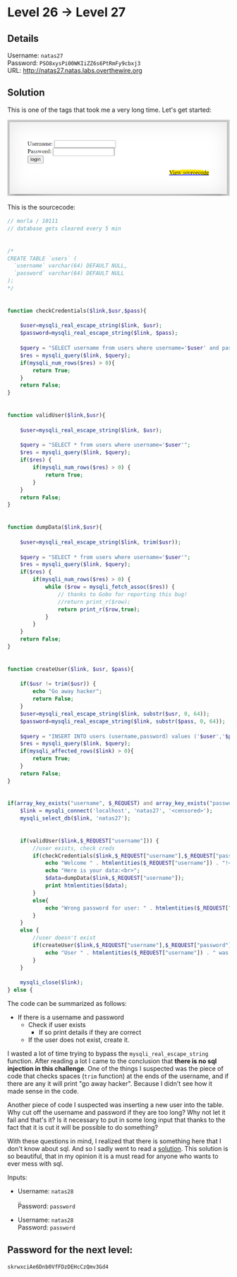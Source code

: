 # Level 26 → Level 27

## Details
Username: `natas27`<br />
Password: `PSO8xysPi00WKIiZZ6s6PtRmFy9cbxj3`<br />
URL:      http://natas27.natas.labs.overthewire.org

## Solution
This is one of the tags that took me a very long time. Let's get started:

![](0.png)

This is the sourcecode:
```php
// morla / 10111
// database gets cleared every 5 min


/*
CREATE TABLE `users` (
  `username` varchar(64) DEFAULT NULL,
  `password` varchar(64) DEFAULT NULL
);
*/


function checkCredentials($link,$usr,$pass){

    $user=mysqli_real_escape_string($link, $usr);
    $password=mysqli_real_escape_string($link, $pass);

    $query = "SELECT username from users where username='$user' and password='$password' ";
    $res = mysqli_query($link, $query);
    if(mysqli_num_rows($res) > 0){
        return True;
    }
    return False;
}


function validUser($link,$usr){

    $user=mysqli_real_escape_string($link, $usr);

    $query = "SELECT * from users where username='$user'";
    $res = mysqli_query($link, $query);
    if($res) {
        if(mysqli_num_rows($res) > 0) {
            return True;
        }
    }
    return False;
}


function dumpData($link,$usr){

    $user=mysqli_real_escape_string($link, trim($usr));

    $query = "SELECT * from users where username='$user'";
    $res = mysqli_query($link, $query);
    if($res) {
        if(mysqli_num_rows($res) > 0) {
            while ($row = mysqli_fetch_assoc($res)) {
                // thanks to Gobo for reporting this bug!
                //return print_r($row);
                return print_r($row,true);
            }
        }
    }
    return False;
}


function createUser($link, $usr, $pass){

    if($usr != trim($usr)) {
        echo "Go away hacker";
        return False;
    }
    $user=mysqli_real_escape_string($link, substr($usr, 0, 64));
    $password=mysqli_real_escape_string($link, substr($pass, 0, 64));

    $query = "INSERT INTO users (username,password) values ('$user','$password')";
    $res = mysqli_query($link, $query);
    if(mysqli_affected_rows($link) > 0){
        return True;
    }
    return False;
}


if(array_key_exists("username", $_REQUEST) and array_key_exists("password", $_REQUEST)) {
    $link = mysqli_connect('localhost', 'natas27', '<censored>');
    mysqli_select_db($link, 'natas27');


    if(validUser($link,$_REQUEST["username"])) {
        //user exists, check creds
        if(checkCredentials($link,$_REQUEST["username"],$_REQUEST["password"])){
            echo "Welcome " . htmlentities($_REQUEST["username"]) . "!<br>";
            echo "Here is your data:<br>";
            $data=dumpData($link,$_REQUEST["username"]);
            print htmlentities($data);
        }
        else{
            echo "Wrong password for user: " . htmlentities($_REQUEST["username"]) . "<br>";
        }
    }
    else {
        //user doesn't exist
        if(createUser($link,$_REQUEST["username"],$_REQUEST["password"])){
            echo "User " . htmlentities($_REQUEST["username"]) . " was created!";
        }
    }

    mysqli_close($link);
} else {
```

The code can be summarized as follows:
* If there is a username and password
     * Check if user exists
         * If so print details if they are correct
    * If the user does not exist, create it.

I wasted a lot of time trying to bypass the `mysqli_real_escape_string` function. After reading a lot I came to the conclusion that **there is no sql injection in this challenge**.
One of the things I suspected was the piece of code that checks spaces (`trim` function) at the ends of the username, and if there are any it will print "go away hacker". Because I didn't see how it made sense in the code.

Another piece of code I suspected was inserting a new user into the table. Why cut off the username and password if they are too long? Why not let it fail and that's it? Is it necessary to put in some long input that thanks to the fact that it is cut it will be possible to do something?

With these questions in mind, I realized that there is something here that I don't know about sql. And so I sadly went to read a [solution](https://n0j.github.io/2017/07/20/otw-natas-27.html).
This solution is so beautiful, that in my opinion it is a must read for anyone who wants to ever mess with sql.

Inputs:
*   Username: `natas28                                                         _`<br />
    Password: `password`

* Username: `natas28`<br />
  Password: `password`
## Password for the next level:
```
skrwxciAe6Dnb0VfFDzDEHcCzQmv3Gd4
```
